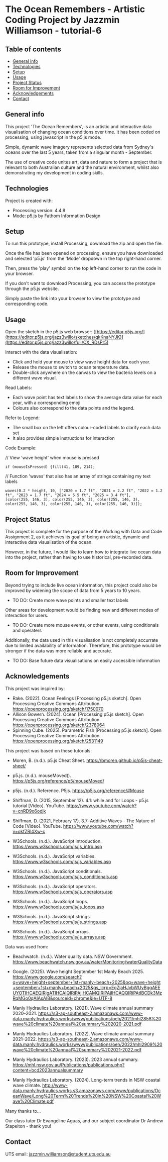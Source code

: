 # The Ocean Remembers - Artistic Coding Project by Jazzmin Williamson - tutorial-6

## Table of contents
* [General info](#general-info)
* [Technologies](#technologies)
* [Setup](#setup)
* [Usage](#usage) 
* [Project Status](#project-status)
* [Room for Improvement](#room-for-improvement)
* [Acknowledgements](#acknowledgements)
* [Contact](#contact)

## General info

This project 'The Ocean Remembers', is an artistic and interactive data visualisation of changing ocean conditions over time. It has been coded on processing, using javascript in the p5.js mode.

Simple, dynamic wave imagery represents selected data from Sydney's oceans over the last 5 years, taken from a singular month - September.

The use of creative code unites art, data and nature to form a project that is relevant to both Australian culture and the natural environment, whilst also demonstrating my development in coding skills. 

## Technologies

Project is created with:
* Processing version: 4.4.8
* Mode: p5.js by Fathom Information Design

## Setup

To run this prototype, install Processing, download the zip and open the file.

Once the file has been opened on processing, ensure you have downloaded and selected 'p5.js' from the 'Mode' dropdown in the top right-hand corner.

Then, press the 'play' symbol on the top left-hand corner to run the code in your browser.

If you don't want to download Processing, you can access the prototype through the p5.js website. 

Simply paste the link into your browser to view the prototype and corresponding code.

## Usage

Open the sketch in the p5.js web browser: [[https://editor.p5js.org/](https://editor.p5js.org/jazz3willo/sketches/qkKnaNYJK)](https://editor.p5js.org/jazz3willo/full/CX_RDsPr5)

Interact with the data visualisation:
- Click and hold your mouse to view wave height data for each year.
- Release the mouse to switch to ocean temperature data.
- Double-click anywhere on the canvas to view the bacteria levels on a different wave visual.

Read Labels:
- Each wave point has text labels to show the average data value for each year, with a corresponding emoji 
- Colours also correspond to the data points and the legend.

Refer to Legend:
- The small box on the left offers colour-coded labels to clarify each data set
- It also provides simple instructions for interaction
  
Code Example:

// View 'wave height' when mouse is pressed

	if (mouseIsPressed) {fill(41, 189, 214);
    
// Function 'waves' that also has an array of strings containing my text labels
 
	waves(0.2 * height, 10, ["2020 = 1.7 ft", "2021 = 2.2 ft", "2022 = 1.2 ft", "2023 = 1.7 ft", "2024 = 5.5 ft", "2025 = 3.4 ft"],
	[color(255, 146, 3), color(255, 146, 3), color(255, 146, 3), color(255, 146, 3), color(255, 146, 3), color(255, 146, 3)]);

## Project Status

This project is complete for the purpose of the Working with Data and Code Assignment 2, as it achieves its goal of being an artistic, dynamic and interactive data visualisation of the ocean. 

However, in the future, I would like to learn how to integrate live ocean data into the project, rather than having to use historical, pre-recorded data.

## Room for Improvement

Beyond trying to include live ocean information, this project could also be improved by widening the scope of data from 5 years to 10 years. 

- TO DO: Create more wave points and smaller text labels

Other areas for development would be finding new and different modes of interaction for users. 

- TO DO: Create more mouse events, or other events, using conditionals and operaters

Additionally, the data used in this visualisation is not completely accurrate due to limited availability of information. Therefore, this prototype would be stronger if the data was more reliable and accurate. 

- TO DO: Base future data visualisations on easily accessible information

## Acknowledgements

This project was inspired by:

- Rake. (2022). Ocean Feelings [Processing p5.js sketch]. Open Processing Creative Commons Attribution. https://openprocessing.org/sketch/1750070
- Allison Gowern. (2024). Ocean [Processing p5.js sketch]. Open Processing Creative Commons Attribution. https://openprocessing.org/sketch/2378064
- Spinning Cube. (2025). Parametric Fish [Processing p5.js sketch]. Open Processing Creative Commons Attribution. https://openprocessing.org/sketch/2531149

This project was based on these tutorials:


- Moren, B. (n.d.). p5.js Cheat Sheet. https://bmoren.github.io/p5js-cheat-sheet/

- p5.js. (n.d.). mouseMoved(). https://p5js.org/reference/p5/mouseMoved/

- p5js. (n.d.). Reference. P5js. https://p5js.org/reference/#Mouse

- Shiffman, D. (2015, September 12). 4.1: while and for Loops - p5.js tutorial [Video]. YouTube. https://www.youtube.com/watch?v=cnRD9o6odjk

- Shiffman, D. (2021, February 17). 3.7: Additive Waves - The Nature of Code [Video]. YouTube. https://www.youtube.com/watch?v=okfZRl4Xw-c

- W3Schools. (n.d.). JavaScript introduction. https://www.w3schools.com/js/js_intro.asp

- W3Schools. (n.d.). JavaScript variables. https://www.w3schools.com/js/js_variables.asp

- W3Schools. (n.d.). JavaScript conditionals. https://www.w3schools.com/js/js_conditionals.asp

- W3Schools. (n.d.). JavaScript operators. https://www.w3schools.com/js/js_operators.asp

- W3Schools. (n.d.). JavaScript loops. https://www.w3schools.com/js/js_loops.asp

- W3Schools. (n.d.). JavaScript strings. https://www.w3schools.com/js/js_strings.asp

- W3Schools. (n.d.). JavaScript arrays. https://www.w3schools.com/js/js_arrays.asp


Data was used from:

- Beachwatch. (n.d.). Water quality data. NSW Government. https://www.beachwatch.nsw.gov.au/waterMonitoring/waterQualityData

- Google. (2025). Wave height September 1st Manly Beach 2025. https://www.google.com/search?q=wave+height+september+1st+manly+beach+2025&oq=wave+height+september+1st+manly+beach+2025&gs_lcrp=EgZjaHJvbWUyBggAEEUYOTIHCAEQIRigATIHCAIQIRiPAjIHCAMQIRiPAjIHCAQQIRiPAtIBCDk3MzRqMGo0qAIAsAIB&sourceid=chrome&ie=UTF-8

- Manly Hydraulics Laboratory. (2021). Wave climate annual summary 2020–2021. https://s3-ap-southeast-2.amazonaws.com/www-data.manly.hydraulics.works/www/publications/oeh/2021/mhl2858%20wave%20climate%20annual%20summary%202020-2021.pdf

- Manly Hydraulics Laboratory. (2022). Wave climate annual summary 2021–2022. https://s3-ap-southeast-2.amazonaws.com/www-data.manly.hydraulics.works/www/publications/oeh/2022/mhl2909%20wave%20climate%20annual%20summary%202021-2022.pdf

- Manly Hydraulics Laboratory. (2023). 2023 annual summary. https://mhl.nsw.gov.au/Publications/publications.php?content=bcd2023annualsummary

- Manly Hydraulics Laboratory. (2024). Long-term trends in NSW coastal wave climate. http://www-data.manly.hydraulics.works.s3.amazonaws.com/www/publications/OceanWave/Long%20Term%20Trends%20in%20NSW%20Coastal%20Wave%20Climate.pdf

Many thanks to...

Our class tutor Dr Evangeline Aguas, and our subject coordinator Dr Andrew Stapelton - thank you!

## Contact

UTS email: jazzmin.williamson@student.uts.edu.au
